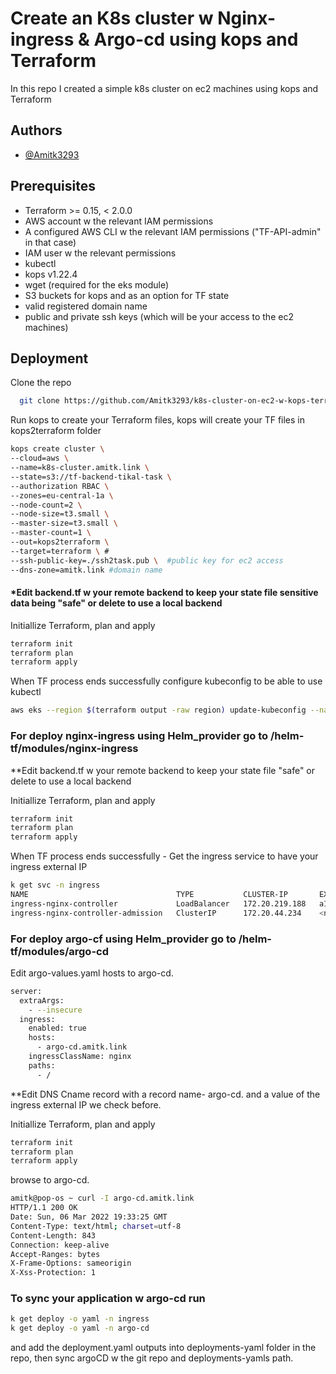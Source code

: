 
# Create an K8s cluster w Nginx-ingress & Argo-cd using kops and Terraform

In this repo I created a simple k8s cluster on ec2 machines using kops and Terraform

## Authors

- [@Amitk3293 ](https://github.com/Amitk3293)


## Prerequisites

 - Terraform >= 0.15, < 2.0.0
 - AWS account w the relevant IAM permissions
 - A configured AWS CLI w the relevant IAM permissions ("TF-API-admin" in that case)
 - IAM user w the relevant permissions
 - kubectl
 - kops v1.22.4
 - wget (required for the eks module)
 - S3 buckets for kops and as an option for TF state
 - valid registered domain name
 - public and private ssh keys (which will be your access to the ec2 machines)


## Deployment

Clone the repo

```bash
  git clone https://github.com/Amitk3293/k8s-cluster-on-ec2-w-kops-terraform-argoCD-nginxIngress
```

Run kops to create your Terraform files, kops will create your TF files in kops2terraform folder
```bash
kops create cluster \                                                                     
--cloud=aws \
--name=k8s-cluster.amitk.link \
--state=s3://tf-backend-tikal-task \
--authorization RBAC \
--zones=eu-central-1a \
--node-count=2 \
--node-size=t3.small \
--master-size=t3.small \
--master-count=1 \
--out=kops2terraform \
--target=terraform \ #
--ssh-public-key=./ssh2task.pub \  #public key for ec2 access
--dns-zone=amitk.link #domain name
```

#### *Edit backend.tf w your remote backend to keep your state file sensitive data being "safe" or delete to use a local backend



Initiallize Terraform, plan and apply
```bash
terraform init
terraform plan
terraform apply
```
When TF process ends successfully configure kubeconfig to be able to use kubectl
```bash
aws eks --region $(terraform output -raw region) update-kubeconfig --name $(terraform output -raw cluster_name)
```

### For deploy nginx-ingress using Helm_provider go to /helm-tf/modules/nginx-ingress

**Edit backend.tf w your remote backend to keep your state file "safe" or delete to use a local backend

Initiallize Terraform, plan and apply
```bash
terraform init
terraform plan
terraform apply
```

When TF process ends successfully -  Get the ingress service to have your ingress external IP 

```bash
k get svc -n ingress
NAME                                 TYPE           CLUSTER-IP       EXTERNAL-IP                                                                 PORT(S)                      AGE
ingress-nginx-controller             LoadBalancer   172.20.219.188   a1ceeff3173e8452ab3b1b5c42b60069-404761402.eu-central-1.elb.amazonaws.com   80:31114/TCP,443:31853/TCP   54s
ingress-nginx-controller-admission   ClusterIP      172.20.44.234    <none>                                                                      443/TCP                      54s
```

### For deploy argo-cf using Helm_provider go to /helm-tf/modules/argo-cd
Edit argo-values.yaml hosts to argo-cd.<your-domain>
```bash
server:
  extraArgs:
    - --insecure
  ingress:
    enabled: true
    hosts:
      - argo-cd.amitk.link
    ingressClassName: nginx
    paths:
      - /
```
**Edit DNS Cname record with a record name- argo-cd.<your-domain> and a value of the ingress external IP we check before.


Initiallize Terraform, plan and apply
```bash
terraform init
terraform plan
terraform apply
```


browse to argo-cd.<your-domain>
```bash
amitk@pop-os ~ curl -I argo-cd.amitk.link
HTTP/1.1 200 OK
Date: Sun, 06 Mar 2022 19:33:25 GMT
Content-Type: text/html; charset=utf-8
Content-Length: 843
Connection: keep-alive
Accept-Ranges: bytes
X-Frame-Options: sameorigin
X-Xss-Protection: 1
```

### To sync your application w argo-cd run 
```bash
k get deploy -o yaml -n ingress
k get deploy -o yaml -n argo-cd
```
and add the deployment.yaml outputs into deployments-yaml folder in the repo, then sync argoCD w the git repo and deployments-yamls path.